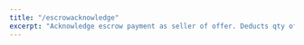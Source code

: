```yaml
---
title: "/escrowacknowledge"
excerpt: "Acknowledge escrow payment as seller of offer. Deducts qty of offer and increases number of sold inventory."
---
```

